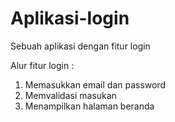 # Aplikasi-login
Sebuah aplikasi dengan fitur login

Alur fitur login : 
1. Memasukkan email dan password
2. Memvalidasi masukan
3. Menampilkan halaman beranda
